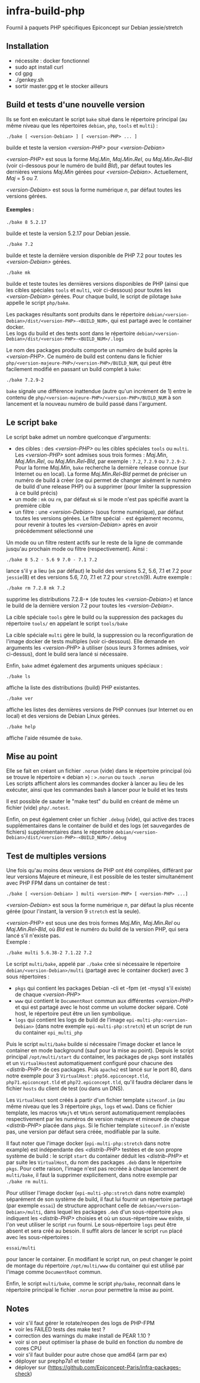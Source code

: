 # infra-build-php
Fournil à paquets PHP spécifiques Epiconcept sur Debian jessie/stretch

## Installation

* nécessite : docker fonctionnel
* sudo apt install curl
* cd gpg
* ./genkey.sh
* sortir master.gpg et le stocker ailleurs

## Build et tests d'une nouvelle version

Ils se font en exécutant le script `bake` situé dans le répertoire principal (au même niveau que les répertoires `debian`, `php`, `tools` et `multi`) :
```
./bake [ <version-Debian> ] [ <version-PHP> ... ]
```
builde et teste la version _\<version-PHP>_ pour _\<version-Debian>_

_\<version-PHP>_ est sous la forme _Maj_**.**_Min_, _Maj_**.**_Min_**.**_Rel_, ou _Maj_**.**_Min_**.**_Rel_**-**_Bld_ (voir ci-dessous pour le numéro de build _Bld_), par défaut toutes les dernières versions _Maj_**.**_Min_ gérées pour _\<version-Debian>_. Actuellement, _Maj_ = 5 ou 7.

_\<version-Debian>_ est sous la forme numérique _n_, par défaut toutes les versions gérées.

#### Exemples :
```
./bake 8 5.2.17
```
builde et teste la version 5.2.17 pour Debian jessie.

```
./bake 7.2
```
builde et teste la dernière version disponible de PHP 7.2 pour toutes les _\<version-Debian>_ gérées.
```
./bake mk
```
builde et teste toutes les dernières versions disponibles de PHP (ainsi que les cibles spéciales `tools` et `multi`, voir ci-dessous) pour toutes les _\<version-Debian>_ gérées. Pour chaque build, le script de pilotage `bake` appelle le script `php/bake`.

Les packages résultants sont produits dans le répertoire `debian/<version-Debian>/dist/<version-PHP>-<BUILD_NUM>`, qui est partagé avec le container docker. \
Les logs du build et des tests sont dans le répertoire `debian/<version-Debian>/dist/<version-PHP>-<BUILD_NUM>/.logs`

Le nom des packages produits comporte un numéro de build après la _\<version-PHP>_. Ce numéro de build est contenu dans le fichier `php/<version-majeure-PHP>/<version-PHP>/BUILD_NUM`, qui peut être facilement modifié en passant un build complet à `bake`:
```
./bake 7.2.9-2
```
`bake` signale une différence inattendue (autre qu'un incrément de 1) entre le contenu de `php/<version-majeure-PHP>/<version-PHP>/BUILD_NUM` à son lancement et la nouveau numéro de build passé dans l'argument.

## Le script `bake`
Le script bake admet un nombre quelconque d'arguments:
- des cibles : des _\<version-PHP>_ ou les cibles spéciales `tools` ou `multi`. Les _\<version-PHP>_ sont admises sous trois formes : _Maj_**.**_Min_, _Maj_**.**_Min_**.**_Rel_, ou _Maj_**.**_Min_**.**_Rel_**-**_Bld_, par exemple : `7.2`, `7.2.9` ou `7.2.9-2`. Pour la forme _Maj_**.**_Min_, `bake` recherche la dernière release connue (sur Internet ou en local). La forme _Maj_**.**_Min_**.**_Rel_**-**_Bld_ permet de préciser un numéro de build à créer (ce qui permet de changer aisément le numéro de build d'une release PHP) ou à supprimer (pour limiter la suppression à ce build précis)
- un mode : `mk` ou `rm`, par défaut `mk` si le mode n'est pas spécifié avant la première cible
- un filtre : une _\<version-Debian>_ (sous forme numérique), par défaut toutes les versions gérées. Le filtre spécial `-` est également reconnu, pour revenir à toutes les _\<version-Debian>_ après en avoir précédemment sélectionné une

Un mode ou un filtre restent actifs sur le reste de la ligne de commande jusqu'au prochain mode ou filtre (respectivement). Ainsi :
```
./bake 8 5.2 - 5.6 9 7.0 - 7.1 7.2
```
lance s'il y a lieu (`mk` par défaut) le build des versions 5.2, 5.6, 7.1 et 7.2 pour `jessie`(8) et des versions 5.6, 7.0, 7.1 et 7.2 pour `stretch`(9). Autre exemple :
```
./bake rm 7.2.8 mk 7.2
```
supprime les distributions 7.2.8-* (de toutes les _\<version-Debian>_) et lance le build de la dernière version 7.2 pour toutes les _\<version-Debian>_.

La cible spéciale `tools` gère le build ou la suppression des packages du répertoire `tools/` en appelant le script `tools/bake`

La cible spéciale `multi` gère le build, la suppression ou la reconfiguration de l'image docker de tests multiples (voir ci-dessous). Elle demande en arguments les _\<version-PHP>_ à utiliser (sous leurs 3 formes admises, voir ci-dessus), dont le build sera lancé si nécessaire.

Enfin, `bake` admet également des arguments uniques spéciaux :
```
./bake ls
```
affiche la liste des distributions (build) PHP existantes.
```
./bake ver
```
affiche les listes des dernières versions de PHP connues (sur Internet ou en local) et des versions de Debian Linux gérées.
```
./bake help
```
affiche l'aide résumée de `bake`.



## Mise au point

Elle se fait en créant un fichier `.norun` (vide) dans le répertoire principal (où se trouve le répertoire « debian ») : `>.norun` ou `touch .norun`\
Les scripts affichent alors les commandes docker à lancer au lieu de les exécuter,
ainsi que les commandes bash à lancer pour le build et les tests

Il est possible de sauter le "make test" du build en créant de même un fichier (vide) `php/.notest`.

Enfin, on peut également créer un fichier `.debug` (vide), qui active des traces supplémentaires dans le container de build et des logs (et sauvegardes de fichiers) supplémentaires dans le répertoire `debian/<version-Debian>/dist/<version-PHP>-<BUILD_NUM>/.debug`

## Test de multiples versions
Une fois qu'au moins deux versions de PHP ont été compilées, différant par leur versions Majeure et mineure, il est possible de les tester simultanément avec PHP FPM dans un container de test :
```
./bake [ <version-Debian> ] multi <version-PHP> [ <version-PHP> ...]
```
_\<version-Debian>_ est sous la forme numérique _n_, par défaut la plus récente gérée (pour l'instant, la version 9 `stretch` est la seule).

_\<version-PHP>_ est sous une des trois formes _Maj_**.**_Min_, _Maj_**.**_Min_**.**_Rel_ ou  _Maj_**.**_Min_**.**_Rel_**-**_Bld_, où _Bld_ est le numéro du build de la version PHP, qui sera lancé s'il n'existe pas.\
Exemple :
```
./bake multi 5.6.38-2 7.1.22 7.2
```
Le script `multi/bake`, appelé par `./bake` crée si nécessaire le répertoire `debian/<version-Debian>/multi` (partagé avec le container docker) avec 3 sous répertoires :
* `pkgs` qui contient les packages Debian -cli et -fpm (et -mysql s'il existe) de chaque _\<version-PHP>_
* `www` qui contient le `DocumentRoot` commun aux différentes _\<version-PHP>_ et qui est partagé avec le host comme un volume docker séparé. Coté host, le répertoire peut être un lien symbolique.
* `logs` qui contient les logs de build de l'image `epi-multi-php:<version-Debian>` (dans notre exemple `epi-multi-php:stretch`) et un script de run du container `epi_multi_php`

Puis le script `multi/bake` builde si nécessaire l'image docker et lance le container en mode background (sauf pour la mise au point). Depuis le script principal  `/opt/multi/start` du container, les packages de `pkgs` sont installés et un `VirtualHost`est automatiquement configuré pour chacune des _\<distrib-PHP>_ de ces packages. Puis `apache2` est lancé sur le port 80, dans notre exemple pour 3 `VirtualHost` : `php56.epiconcept.tld`, `php71.epiconcept.tld` et `php72.epiconcept.tld`, qu'il faudra déclarer dans le fichier `hosts` du client de test (ou dans un DNS).

Les `VirtualHost` sont créés à partir d'un fichier template `siteconf.in` (au même niveau que les 3 répertoire `pkgs`, `logs` et `www`). Dans ce fichier template, les macros `%Maj%` et `%Min%` seront automatiquement remplacées respectivement par les numéros de version majeure et mineure de chaque _\<distrib-PHP>_ placée dans `pkgs`. Si le fichier template `siteconf.in` n'existe pas, une version par défaut sera créée, modifiable par la suite.

Il faut noter que l'image docker (`epi-multi-php:stretch` dans notre example) est indépendante des _\<distrib-PHP>_ testées et de son propre système de build : le script `start` du container déduit les _\<distrib-PHP>_ et par suite les `VirtualHost`, du nom des packages `.deb` dans le répertoire `pkgs`. Pour cette raison, l'image n'est pas recréée à chaque lancement de `multi/bake`, il faut la supprimer explicitement, dans notre exemple par `./bake rm multi`.

Pour utiliser l'image docker (`epi-multi-php:stretch` dans notre example) séparément de son système de build, il faut lui fournir un répertoire partagé (par exemple `essai`) de structure approchant celle de `debian/<version-Debian>/multi`, dans lequel les packages `.deb` d'un sous-répertoire `pkgs` indiquent les _\<distrib-PHP>_ choisies et où un sous-répertoire `www` existe, si l'on veut utiliser le script `run` fourni. Le sous-répertoire `logs` peut être absent et sera créé au besoin. Il suffit alors de lancer le script `run` placé avec les sous-répertoires :
```
essai/multi
```
pour lancer le container. En modifiant le script run, on peut changer le point de montage du répertoire `/opt/multi/www` du container qui est utilisé par l'image comme `DocumentRoot` commun.

Enfin, le script `multi/bake`, comme le script `php/bake`, reconnait dans le répertoire principal le fichier `.norun` pour permettre la mise au point.

## Notes

* voir s'il faut gérer le rotate/reopen des logs de PHP-FPM
* voir les FAILED tests des make test ?
* correction des warnings du make install de PEAR 1.10 ?
* voir si on peut optimiser la phase de build en fonction du nombre de cores CPU
* voir s'il faut builder pour autre chose que amd64 (arm par ex)
* déployer sur prephp7a1 et tester
* déployer sur (https://github.com/Epiconcept-Paris/infra-packages-check)

